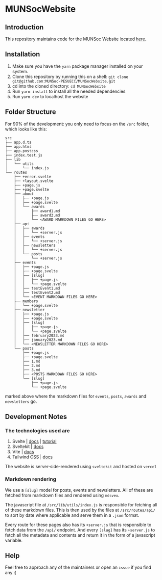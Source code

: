 # MUNSocWebsite

## Introduction

This repository maintains code for the MUNSoc Website located [here](https://munsocecc.vercel.app).

## Installation

1. Make sure you have the `yarn` package manager installed on your system.
2. Clone this repository by running this on a shell: `git clone git@github.com:MUNSoc-PESUECC/MUNSocWebsite.git`
3. cd into the cloned directory: `cd MUNSocWebsite`
4. Run `yarn install` to install all the needed dependencies
5. Run `yarn dev` to localhost the website

## Folder Structure

For 90% of the development: you only need to focus on the `/src` folder, which looks like this:

```shell
src
├── app.d.ts
├── app.html
├── app.postcss
├── index.test.js
├── lib
│   └── utils
│       └── index.js
└── routes
    ├── +error.svelte
    ├── +layout.svelte
    ├── +page.js
    ├── +page.svelte
    ├── about
    │   ├── +page.js
    │   ├── +page.svelte
    │   └── awards
    │       ├── award1.md
    │       ├── award2.md
    │       └── <AWARD MARKDOWN FILES GO HERE>
    ├── api
    │   ├── awards
    │   │   └── +server.js
    │   ├── events
    │   │   └── +server.js
    │   ├── newsletters
    │   │   └── +server.js
    │   └── posts
    │       └── +server.js
    ├── events
    │   ├── +page.js
    │   ├── +page.svelte
    │   ├── [slug]
    │   │   ├── +page.js
    │   │   └── +page.svelte
    │   ├── testEvent1.md
    │   ├── testEvent2.md
    │   └── <EVENT MARKDOWN FILES GO HERE>
    ├── members
    │   └── +page.svelte
    ├── newsletter
    │   ├── +page.js
    │   ├── +page.svelte
    │   ├── [slug]
    │   │   ├── +page.js
    │   │   └── +page.svelte
    │   ├── february2023.md
    │   ├── january2023.md
    │   └── <NEWSLETTER MARKDOWN FILES GO HERE>
    └── posts
        ├── +page.js
        ├── +page.svelte
        ├── 1.md
        ├── 2.md
        ├── 3.md
        ├── <POSTS MARKDOWN FILES GO HERE>
        └── [slug]
            ├── +page.js
            └── +page.svelte
```

marked above where the markdown files for `events`, `posts`, `awards` and `newsletters` go.

## Development Notes

### The technologies used are

1. Svelte | [docs](https://svelte.dev/docs) | [tutorial](https://svelte.dev/tutorial/basics)
2. Sveltekit | [docs](https://kit.svelte.dev/docs/introduction)
3. Vite | [docs](https://vitejs.dev/guide/)
4. Tailwind CSS | [docs](https://tailwindcss.com/docs/installation)

The website is server-side-rendered using `sveltekit` and hosted on `vercel`

### Markdown rendering

We use a `[slug]` model for posts, events and newsletters. All of these are fetched from markdown files and rendered using `mdsvex`.

The javascript file at `/src/lib/utils/index.js` is responsible for fetching all of these markdown files. This is then used by the files at `/src/routes/api/` to sort by date where applicable and serve them in a `.json` format.

Every route for these pages also has its `+server.js` that is responsible to fetch data from the `/api/` endpoint. And every `[slug]` has its `+server.js` to fetch all the metadata and contents and return it in the form of a javascript variable.

## Help

Feel free to approach any of the maintainers or open an `issue` if you find any :)
